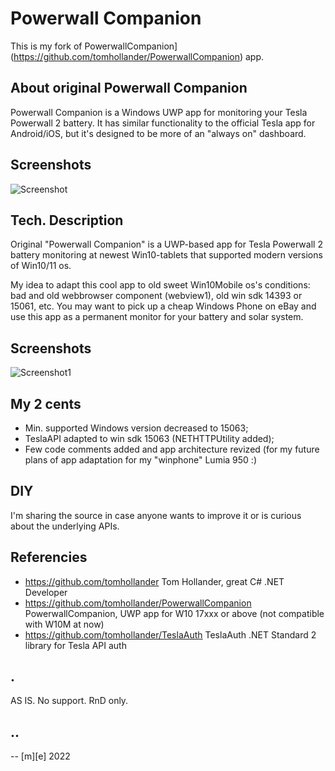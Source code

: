 # Powerwall Companion

This is my fork of PowerwallCompanion](https://github.com/tomhollander/PowerwallCompanion) app.

## About original Powerwall Companion
Powerwall Companion is a Windows UWP app for monitoring your Tesla Powerwall 2 battery. 
It has similar functionality to the official Tesla app for Android/iOS, but it's designed to be 
more of an "always on" dashboard. 

## Screenshots

![Screenshot](https://store-images.s-microsoft.com/image/apps.54033.14000336484942127.f545d0a4-400d-4e78-be28-379e86f514ee.6c12a244-49a9-47a0-a39f-4503e057a0b2?w=1399&h=832&q=90&format=jpg)


## Tech. Description
Original "Powerwall Companion" is a UWP-based app for Tesla Powerwall 2 battery monitoring at newest Win10-tablets that supported modern versions of Win10/11 os. 

My idea to adapt this cool app to old sweet Win10Mobile os's conditions: bad and old webbrowser component (webview1), old win sdk 14393 or 15061, etc.
You may want to pick up a cheap Windows Phone on eBay and use this app as a permanent monitor for your battery and solar system. 


## Screenshots
![Screenshot1](Images/shot1.png)

## My 2 cents

- Min. supported Windows version decreased to 15063;
- TeslaAPI adapted to win sdk 15063 (NETHTTPUtility added);
- Few code comments added and app architecture revized (for my future plans of app adaptation for my "winphone" Lumia 950 :)


## DIY

I'm sharing the source in case anyone wants to improve it or is curious about the underlying APIs.

## Referencies

- https://github.com/tomhollander Tom Hollander, great C# .NET Developer
- https://github.com/tomhollander/PowerwallCompanion PowerwallCompanion, UWP app for W10 17xxx or above (not compatible with W10M at now)
- https://github.com/tomhollander/TeslaAuth TeslaAuth .NET Standard 2 library for Tesla API auth

## .
AS IS. No support. RnD only.

## ..
-- [m][e] 2022